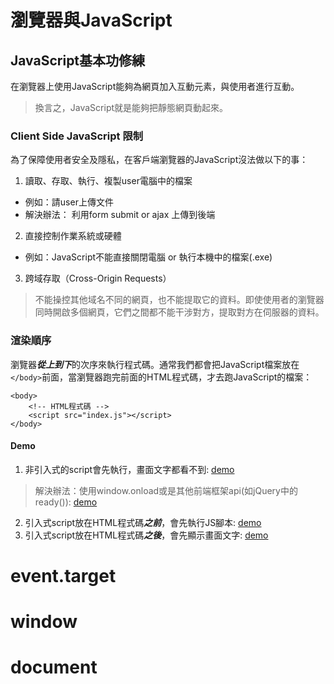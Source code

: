 # 瀏覽器與JavaScript

## JavaScript基本功修練
在瀏覽器上使用JavaScript能夠為網頁加入互動元素，與使用者進行互動。
> 換言之，JavaScript就是能夠把靜態網頁動起來。

### Client Side JavaScript 限制
為了保障使用者安全及隱私，在客戶端瀏覽器的JavaScript沒法做以下的事：
1. 讀取、存取、執行、複製user電腦中的檔案
- 例如：請user上傳文件
- 解決辦法： 利用form submit or ajax 上傳到後端

2. 直接控制作業系統或硬體
- 例如：JavaScript不能直接關閉電腦 or 執行本機中的檔案(.exe)

3. 跨域存取（Cross-Origin Requests）
> 不能操控其他域名不同的網頁，也不能提取它的資料。即使使用者的瀏覽器同時開啟多個網頁，它們之間都不能干涉對方，提取對方在伺服器的資料。


### 渲染順序
瀏覽器***從上到下***的次序來執行程式碼。通常我們都會把JavaScript檔案放在`</body>`前面，當瀏覽器跑完前面的HTML程式碼，才去跑JavaScript的檔案：
```
<body>
    <!-- HTML程式碼 -->
    <script src="index.js"></script>
</body>
```

#### Demo
1. 非引入式的script會先執行，畫面文字都看不到: [demo](https://iamlaurenwang.github.io/js30Demo/Day01/renderOrder03.html)
> 解決辦法：使用window.onload或是其他前端框架api(如jQuery中的ready()): [demo](https://iamlaurenwang.github.io/js30Demo/Day01/renderOrder04.html)
2. 引入式script放在HTML程式碼***之前***，會先執行JS腳本: [demo](https://iamlaurenwang.github.io/js30Demo/Day01/renderOrder01.html)
3. 引入式script放在HTML程式碼***之後***，會先顯示畫面文字: [demo](https://iamlaurenwang.github.io/js30Demo/Day01/renderOrder02.html)


# event.target
# window
# document